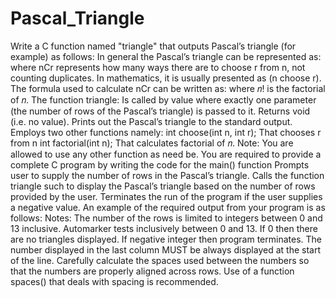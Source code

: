 # Pascal_Triangle
Write a C function named "triangle" that outputs Pascal’s triangle (for example) as follows:          In general the Pascal’s triangle can be represented as:       where nCr represents how many ways there are to choose r from n, not counting duplicates. In mathematics, it is usually presented as (n choose r). The formula used to calculate nCr can be written as:       where 𝑛! is the factorial of 𝑛.     The function triangle:  Is called by value where exactly one parameter (the number of rows of the Pascal’s triangle) is passed to it. Returns void (i.e. no value). Prints out the Pascal’s triangle to the standard output. Employs two other functions namely: int choose(int n, int r); That chooses r from n int factorial(int n); That calculates factorial of 𝑛. Note: You are allowed to use any other function as need be.     You are required to provide a complete C program by writing the code for the main() function  Prompts user to supply the number of rows in the Pascal’s triangle. Calls the function triangle such to display the Pascal’s triangle based on the number of rows provided by the user. Terminates the run of the program if the user supplies a negative value.    An example of the required output from your program is as follows:             Notes:  The number of the rows is limited to integers between 0 and 13 inclusive. Automarker tests inclusively between 0 and 13. If 0 then there are no triangles displayed. If negative integer then program terminates. The number displayed in the last column MUST be always displayed at the start of the line. Carefully calculate the spaces used between the numbers so that the numbers are properly aligned across rows. Use of a function spaces() that deals with spacing is recommended.
